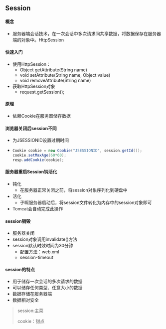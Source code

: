 ## Session

#### 概念

- 服务器端会话技术，在一次会话中多次请求间共享数据，将数据保存在服务器端的对象中。HttpSession

#### 快速入门

- 使用HttpSession：
  - Object getAttribute(String name)
  - void setAttribute(String name, Object value)
  - void removeAttribute(String name)
- 获取HttpSession对象
  - request.getSession();

#### 原理

- 依赖Cookie在服务器储存数据

#### 浏览器关闭后session不同

- 为JSESSIONID设置过期时间

- ```java
  Cookie cookie = new Cookie("JSESSIONID", session.getId());
  cookie.setMaxAge(60*60);
  resp.addCookie(cookie);
  ```

#### 服务器重启Session钝活化

- 钝化
  - 在服务器正常关闭之前，将session对象序列化到硬盘中
- 活化
  - 子啊服务器启动后，将session文件转化为内存中的session对象即可
- Tomcat会自动完成此操作

#### session销毁

- 服务器关闭
- session对象调用invalidate()方法
- session默认时效时间为30分钟
  - 配置方法：web.xml
  - session-timeout

#### session的特点

- 用于储存一次会话的多次请求的数据
- 可以储存任何类型、任意大小的数据
- 数据存储在服务器端
- 数据相对安全

> session:主菜
>
> cookie：甜点